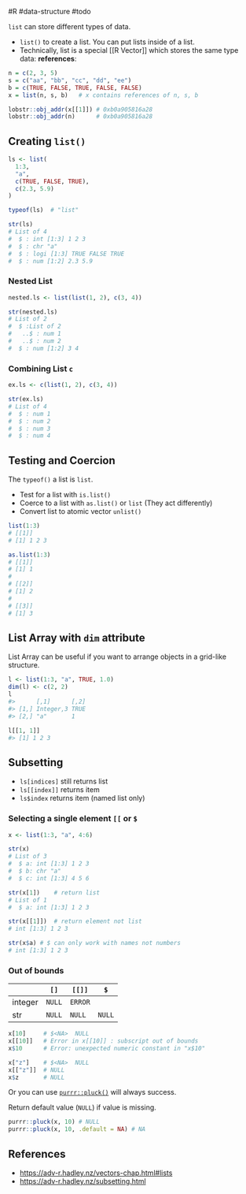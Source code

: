 #R #data-structure #todo 


`list` can store different types of data.

- `list()` to create a list. You can put lists inside of a list.
- Technically, list is a special [[R Vector]] which stores the same type data: **references**:

```r
n = c(2, 3, 5) 
s = c("aa", "bb", "cc", "dd", "ee") 
b = c(TRUE, FALSE, TRUE, FALSE, FALSE) 
x = list(n, s, b)   # x contains references of n, s, b

lobstr::obj_addr(x[[1]]) # 0xb0a905816a28
lobstr::obj_addr(n)      # 0xb0a905816a28
```

## Creating `list()`

```r
ls <- list(
  1:3, 
  "a", 
  c(TRUE, FALSE, TRUE), 
  c(2.3, 5.9)
)

typeof(ls)  # "list"

str(ls)
# List of 4
#  $ : int [1:3] 1 2 3
#  $ : chr "a"
#  $ : logi [1:3] TRUE FALSE TRUE
#  $ : num [1:2] 2.3 5.9
```

### Nested List

```r
nested.ls <- list(list(1, 2), c(3, 4))

str(nested.ls)
# List of 2
#  $ :List of 2
#   ..$ : num 1
#   ..$ : num 2
#  $ : num [1:2] 3 4
```

### Combining List `c`

```r
ex.ls <- c(list(1, 2), c(3, 4))

str(ex.ls)
# List of 4
#  $ : num 1
#  $ : num 2
#  $ : num 3
#  $ : num 4
```

## Testing and Coercion

The `typeof()` a list is `list`.

- Test for a list with `is.list()`
- Coerce to a list with `as.list()` or `list` (They act differently)
- Convert list to atomic vector `unlist()`

```r
list(1:3)
# [[1]]
# [1] 1 2 3

as.list(1:3)
# [[1]]
# [1] 1
# 
# [[2]]
# [1] 2
# 
# [[3]]
# [1] 3
```

## List Array with `dim` attribute

List Array can be useful if you want to arrange objects in a grid-like structure.

```r
l <- list(1:3, "a", TRUE, 1.0)
dim(l) <- c(2, 2)
l
#>      [,1]      [,2]
#> [1,] Integer,3 TRUE
#> [2,] "a"       1

l[[1, 1]]
#> [1] 1 2 3
```

## Subsetting

- `ls[indices]` still returns list
- `ls[[index]]` returns item
- `ls$index` returns item (named list only)

### Selecting a single element `[[` or `$`

```r
x <- list(1:3, "a", 4:6)

str(x)
# List of 3
#  $ a: int [1:3] 1 2 3
#  $ b: chr "a"
#  $ c: int [1:3] 4 5 6

str(x[1])    # return list
# List of 1
#  $ a: int [1:3] 1 2 3

str(x[[1]])  # return element not list
# int [1:3] 1 2 3

str(x$a) # $ can only work with names not numbers
# int [1:3] 1 2 3
```

### Out of bounds

|         | `[]`   | `[[]]`  | `$`    |
| ------- | ------ | ------- | ------ |
| integer | `NULL` | `ERROR` |        |
| str     | `NULL` | `NULL`  | `NULL` |

```r
x[10]     # $<NA>  NULL
x[[10]]   # Error in x[[10]] : subscript out of bounds
x$10      # Error: unexpected numeric constant in "x$10"

x["z"]    # $<NA>  NULL
x[["z"]]  # NULL
x$z       # NULL
```

Or you can use [`purrr::pluck()`](https://purrr.tidyverse.org/reference/pluck.html) will always success.

Return default value (`NULL`) if value is missing.

```r
purrr::pluck(x, 10) # NULL
purrr::pluck(x, 10, .default = NA) # NA
```

## References

- https://adv-r.hadley.nz/vectors-chap.html#lists
- https://adv-r.hadley.nz/subsetting.html